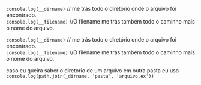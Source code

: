 ```console.log(__dirname)``` // me trás todo o diretório onde o arquivo foi encontrado. <br>
```console.log(__filename)``` //O filename me trás também todo o caminho mais o nome do arquivo. <br>

```console.log(__dirname)``` // me trás todo o diretório onde o arquivo foi encontrado.<br>
```console.log(__filename)``` //O filename me trás também todo o caminho mais o nome do arquivo.

caso eu queira saber o diretorio de um arquivo em outra pasta eu uso <br>
```console.log(path.join(_dirname, 'pasta', 'arquivo.ex'))```